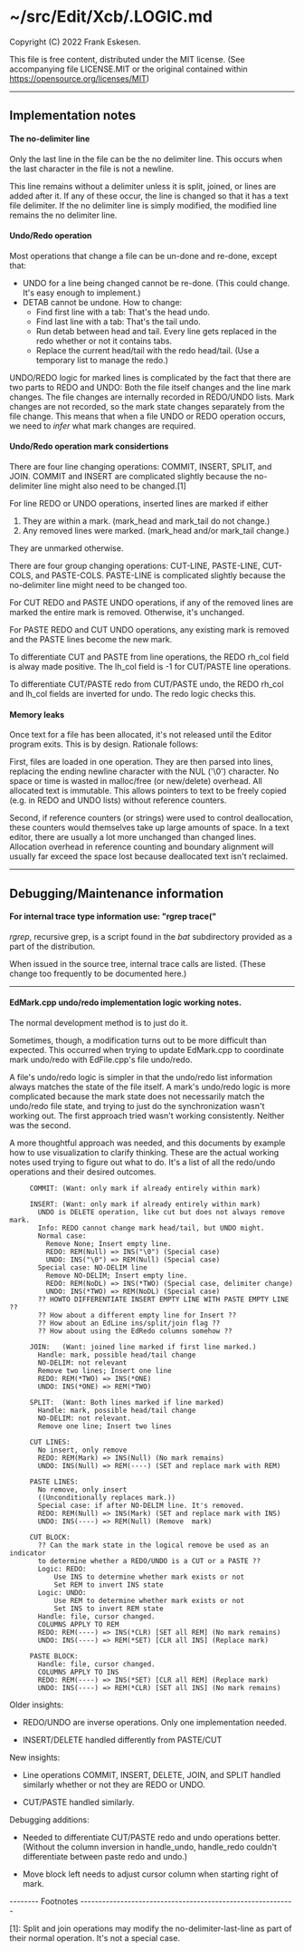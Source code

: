 <!-- -------------------------------------------------------------------------
//
//       Copyright (C) 2022 Frank Eskesen.
//
//       This file is free content, distributed under the MIT license.
//       (See accompanying file LICENSE.MIT or the original contained
//       within https://opensource.org/licenses/MIT)
//
//----------------------------------------------------------------------------
//
// Title-
//       ~/src/Edit/Xcb/.LOGIC.md
//
// Purpose-
//       Editor internal logic documentation
//
// Last change date-
//       2022/08/24
//
-------------------------------------------------------------------------- -->

# ~/src/Edit/Xcb/.LOGIC.md

Copyright (C) 2022 Frank Eskesen.

This file is free content, distributed under the MIT license.
(See accompanying file LICENSE.MIT or the original contained
within https://opensource.org/licenses/MIT)

----

## Implementation notes

#### The no-delimiter line
Only the last line in the file can be the no delimiter line.
This occurs when the last character in the file is not a newline.

This line remains without a delimiter unless it is split, joined, or lines are
added after it. If any of these occur, the line is changed so that it
has a text file delimiter.
If the no delimiter line is simply modified, the modified line remains the
no delimiter line.

#### Undo/Redo operation
Most operations that change a file can be un-done and re-done, except that:
- UNDO for a line being changed cannot be re-done.
(This could change. It's easy enough to implement.)
- DETAB cannot be undone. How to change:
  - Find first line with a tab: That's the head undo.
  - Find last line with a tab: That's the tail undo.
  - Run detab between head and tail. Every line gets replaced in the redo
whether or not it contains tabs.
  - Replace the current head/tail with the redo head/tail. (Use a temporary
list to manage the redo.)

UNDO/REDO logic for marked lines is complicated by the fact that there are two
parts to REDO and UNDO: Both the file itself changes and the line mark changes.
The file changes are internally recorded in REDO/UNDO lists.
Mark changes are not recorded, so the mark state changes separately from the
file change.
This means that when a file UNDO or REDO operation occurs, we need to *infer*
what mark changes are required.

#### Undo/Redo operation mark considertions
There are four line changing operations: COMMIT, INSERT, SPLIT, and JOIN.
COMMIT and INSERT are complicated slightly because the no-delimiter line might
also need to be changed.[1]

For line REDO or UNDO operations, inserted lines are marked if either

1. They are within a mark. (mark_head and mark_tail do not change.)
2. Any removed lines were marked. (mark_head and/or mark_tail change.)

They are unmarked otherwise.

There are four group changing operations: CUT-LINE, PASTE-LINE, CUT-COLS, and
PASTE-COLS.
PASTE-LINE is complicated slightly because the no-delimiter line might need to
be changed too.

For CUT REDO and PASTE UNDO operations,
if any of the removed lines are marked the entire mark is removed.
Otherwise, it's unchanged.

For PASTE REDO and CUT UNDO operations,
any existing mark is removed and the PASTE lines become the new mark.

To differentiate CUT and PASTE from line operations, the REDO rh_col field
is alway made positive. The lh_col field is -1 for CUT/PASTE line operations.

To differentiate CUT/PASTE redo from CUT/PASTE undo, the REDO rh_col and
lh_col fields are inverted for undo. The redo logic checks this.

#### Memory leaks
Once text for a file has been allocated, it's not released until the Editor
program exits. This is by design. Rationale follows:

First, files are loaded in one operation. They are then parsed into lines,
replacing the ending newline character with the NUL ('\0') character.
No space or time is wasted in malloc/free (or new/delete) overhead.
All allocated text is immutable. This allows pointers to text to be freely
copied (e.g. in REDO and UNDO lists) without reference counters.

Second, if reference counters (or strings) were used to control deallocation,
these counters would themselves take up large amounts of space. In a text
editor, there are usually a lot more unchanged than changed lines.
Allocation overhead in reference counting and boundary alignment will usually
far exceed the space lost because deallocated text isn't reclaimed.

------------------------------------------------------------------------------

## Debugging/Maintenance information

#### For internal trace type information use: "rgrep trace\("
*rgrep*, recursive grep, is a script found in the *bat* subdirectory provided
as a part of the distribution.

When issued in the source tree, internal trace calls are listed.
(These change too frequently to be documented here.)

------------------------------------------------------------------------------

#### EdMark.cpp undo/redo implementation logic working notes.

The normal development method is to just do it.

Sometimes, though, a modification turns out to be more difficult than
expected. This occurred when trying to update EdMark.cpp to coordinate mark
undo/redo with EdFile.cpp's file undo/redo.

A file's undo/redo logic is simpler in that the undo/redo list information
always matches the state of the file itself.
A mark's undo/redo logic is more complicated because the mark state does not
necessarily match the undo/redo file state, and trying to just do the
synchronization wasn't working out. The first approach tried wasn't working
consistently. Neither was the second.

A more thoughtful approach was needed, and this documents by example how to
use visualization to clarify thinking.
These are the actual working notes used trying to figure out what to do.
It's a list of all the redo/undo operations and their desired outcomes.

```
     COMMIT: (Want: only mark if already entirely within mark)

     INSERT: (Want: only mark if already entirely within mark)
       UNDO is DELETE operation, like cut but does not always remove mark.
       Info: REDO cannot change mark head/tail, but UNDO might.
       Normal case:
         Remove None; Insert empty line.
         REDO: REM(Null) => INS("\0") (Special case)
         UNDO: INS("\0") => REM(Null) (Special case)
       Special case: NO-DELIM line
         Remove NO-DELIM; Insert empty line.
         REDO: REM(NoDL) => INS(*TWO) (Special case, delimiter change)
         UNDO: INS(*TWO) => REM(NoDL) (Special case)
       ?? HOWTO DIFFERENTIATE INSERT EMPTY LINE WITH PASTE EMPTY LINE ??
       ?? How about a different empty line for Insert ??
       ?? How about an EdLine ins/split/join flag ??
       ?? How about using the EdRedo columns somehow ??

     JOIN:   (Want: joined line marked if first line marked.)
       Handle: mark, possible head/tail change
       NO-DELIM: not relevant
       Remove two lines; Insert one line
       REDO: REM(*TWO) => INS(*ONE)
       UNDO: INS(*ONE) => REM(*TWO)

     SPLIT:  (Want: Both lines marked if line marked)
       Handle: mark, possible head/tail change
       NO-DELIM: not relevant.
       Remove one line; Insert two lines

     CUT LINES:
       No insert, only remove
       REDO: REM(Mark) => INS(Null) (No mark remains)
       UNDO: INS(Null) => REM(----) (SET and replace mark with REM)

     PASTE LINES:
       No remove, only insert
       ((Unconditionally replaces mark.))
       Special case: if after NO-DELIM line. It's removed.
       REDO: REM(Null) => INS(Mark) (SET and replace mark with INS)
       UNDO: INS(----) => REM(Null) (Remove  mark)

     CUT BLOCK:
       ?? Can the mark state in the logical remove be used as an indicator
       to determine whether a REDO/UNDO is a CUT or a PASTE ??
       Logic: REDO:
           Use INS to determine whether mark exists or not
           Set REM to invert INS state
       Logic: UNDO:
           Use REM to determine whether mark exists or not
           Set INS to invert REM state
       Handle: file, cursor changed.
       COLUMNS APPLY TO REM
       REDO: REM(----) => INS(*CLR) [SET all REM] (No mark remains)
       UNDO: INS(----) => REM(*SET) [CLR all INS] (Replace mark)

     PASTE BLOCK:
       Handle: file, cursor changed.
       COLUMNS APPLY TO INS
       REDO: REM(----) => INS(*SET) [CLR all REM] (Replace mark)
       UNDO: INS(----) => REM(*CLR) [SET all INS] (No mark remains)
```

Older insights:

* REDO/UNDO are inverse operations. Only one implementation needed.

* INSERT/DELETE handled differently from PASTE/CUT

New insights:

* Line operations COMMIT, INSERT, DELETE, JOIN, and SPLIT handled similarly
whether or not they are REDO or UNDO.

* CUT/PASTE handled similarly.

Debugging additions:

* Needed to differentiate CUT/PASTE redo and undo operations better.
(Without the column inversion in handle_undo, handle_redo couldn't
differentiate between paste redo and undo.)

* Move block left needs to adjust cursor column when starting right of mark.

-------- Footnotes -----------------------------------------------------------

[1]: Split and join operations may modify the no-delimiter-last-line as part
of their normal operation. It's not a special case.
